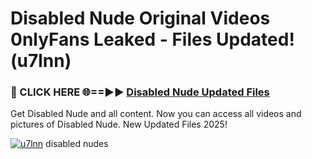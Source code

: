 # Disabled Nude Original Videos 0nlyFans Leaked - Files Updated! (u7lnn)

<h3>🔴 CLICK HERE 🌐==►► <a href="https://tinyurl.com/52m3yx9h" rel="nofollow">Disabled Nude Updated Files</a></h3>

Get Disabled Nude and all content. Now you can access all videos and pictures of Disabled Nude. New Updated Files 2025!

[![u7lnn](https://i.imgur.com/TnHtlc8.gif)](https://tinyurl.com/52m3yx9h)
disabled nudes